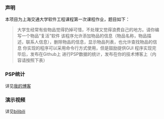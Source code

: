 ### 声明
本项目为上海交通大学软件工程课程第一次课程作业，题目如下：
>大学生经常有些物品觉得扔掉可惜，不处理又觉得浪费自己的地方。请你编写一个物品“复活”软件
>该程序允许添加物品的信息（物品名称，物品描述，联系人信息），删除物品的信息，显示物品列表，也允许查找物品的信息
>你实现的程序可以采用命令行方式使用，但是鼓励提供GUI
>程序实现完毕后，发布在Github上
>进行PSP数据的统计，发布在你的技术博客上（内容请按照下表）

### PSP统计
详见[我的博客](https://www.cnblogs.com/KoJail/p/18450572)

### 演示视频
详见[bilibili](https://www.bilibili.com/video/BV1Qu1mY3EQd/)